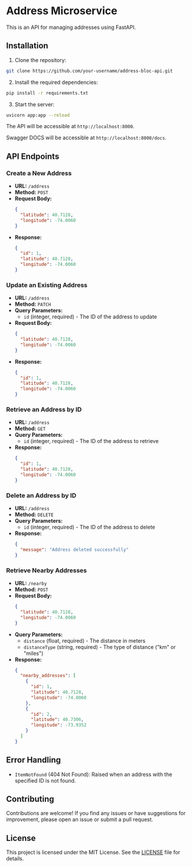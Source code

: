
# Address Microservice

This is an API for managing addresses using FastAPI.

## Installation

1. Clone the repository:

```bash
git clone https://github.com/your-username/address-bloc-api.git
```

2. Install the required dependencies:

```bash
pip install -r requirements.txt
```

3. Start the server:

```bash
uvicorn app:app --reload
```

The API will be accessible at `http://localhost:8000`.

Swagger DOCS will be accessible at `http://localhost:8000/docs`.


## API Endpoints

### Create a New Address

- **URL:** `/address`
- **Method:** `POST`
- **Request Body:**
    ```json
    {
      "latitude": 40.7128,
      "longitude": -74.0060
    }
    ```
- **Response:**
    ```json
    {
      "id": 1,
      "latitude": 40.7128,
      "longitude": -74.0060
    }
    ```

### Update an Existing Address

- **URL:** `/address`
- **Method:** `PATCH`
- **Query Parameters:**
  - `id` (integer, required) - The ID of the address to update
- **Request Body:**
    ```json
    {
      "latitude": 40.7128,
      "longitude": -74.0060
    }
    ```
- **Response:**
    ```json
    {
      "id": 1,
      "latitude": 40.7128,
      "longitude": -74.0060
    }
    ```

### Retrieve an Address by ID

- **URL:** `/address`
- **Method:** `GET`
- **Query Parameters:**
  - `id` (integer, required) - The ID of the address to retrieve
- **Response:**
    ```json
    {
      "id": 1,
      "latitude": 40.7128,
      "longitude": -74.0060
    }
    ```

### Delete an Address by ID

- **URL:** `/address`
- **Method:** `DELETE`
- **Query Parameters:**
  - `id` (integer, required) - The ID of the address to delete
- **Response:**
    ```json
    {
      "message": "Address deleted successfully"
    }
    ```

### Retrieve Nearby Addresses

- **URL:** `/nearby`
- **Method:** `POST`
- **Request Body:**
    ```json
    {
      "latitude": 40.7128,
      "longitude": -74.0060
    }
    ```
- **Query Parameters:**
  - `distance` (float, required) - The distance in meters
  - `distanceType` (string, required) - The type of distance ("km" or "miles")
- **Response:**
    ```json
    {
      "nearby_addresses": [
        {
          "id": 1,
          "latitude": 40.7128,
          "longitude": -74.0060
        },
        {
          "id": 2,
          "latitude": 40.7306,
          "longitude": -73.9352
        }
      ]
    }
    ```

## Error Handling

- `ItemNotFound` (404 Not Found): Raised when an address with the specified ID is not found.

## Contributing

Contributions are welcome! If you find any issues or have suggestions for improvement, please open an issue or submit a pull request.

## License

This project is licensed under the MIT License. See the [LICENSE](LICENSE) file for details.

